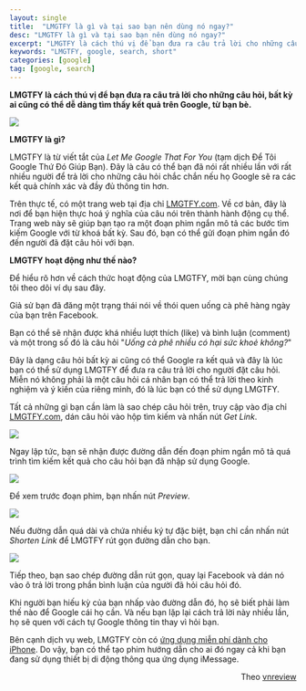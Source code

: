 ```yaml
---
layout: single
title:  "LMGTFY là gì và tại sao bạn nên dùng nó ngay?"
desc: "LMGTFY là gì và tại sao bạn nên dùng nó ngay?"
excerpt: "LMGTFY là cách thú vị để bạn đưa ra câu trả lời cho những câu hỏi, bất kỳ ai cũng có thể dễ dàng tìm thấy kết quả trên Google, từ bạn bè."
keywords: "LMGTFY, google, search, short"
categories: [google]
tag: [google, search]
---
```


**LMGTFY là cách thú vị để bạn đưa ra câu trả lời cho những câu hỏi, bất kỳ ai cũng có thể dễ dàng tìm thấy kết quả trên Google, từ bạn bè.**

![](http://vnreview.vn/image/16/36/07/1636079.jpg?t=1489898894252)

**LMGTFY là gì?**

LMGTFY là từ viết tắt của _Let Me Google That For You_ (tạm dịch Để Tôi Google Thứ Đó Giúp Bạn). Đây là câu có thể bạn đã nói rất nhiều lần với rất nhiều người để trả lời cho những câu hỏi chắc chắn nếu họ Google sẽ ra các kết quả chính xác và đầy đủ thông tin hơn.

Trên thực tế, có một trang web tại địa chỉ [LMGTFY.com](http://LMGTFY.com). Về cơ bản, đây là nơi để bạn hiện thực hoá ý nghĩa của câu nói trên thành hành động cụ thể. Trang web này sẽ giúp bạn tạo ra một đoạn phim ngắn mô tả các bước tìm kiếm Google với từ khoá bất kỳ. Sau đó, bạn có thể gửi đoạn phim ngắn đó đến người đã đặt câu hỏi với bạn.

**LMGTFY hoạt động như thế nào?**

Để hiểu rõ hơn về cách thức hoạt động của LMGTFY, mời bạn cùng chúng tôi theo dõi ví dụ sau đây.

Giả sử bạn đã đăng một trạng thái nói về thói quen uống cà phê hàng ngày của bạn trên Facebook.

Bạn có thể sẽ nhận được khá nhiều lượt thích (like) và bình luận (comment) và một trong số đó là câu hỏi "_Uống cà phê nhiều có hại sức khoẻ không?_"

Đây là dạng câu hỏi bất kỳ ai cũng có thể Google ra kết quả và đây là lúc bạn có thể sử dụng LMGTFY để đưa ra câu trả lời cho người đặt câu hỏi. Miễn nó không phải là một câu hỏi cá nhân bạn có thể trả lời theo kinh nghiệm và ý kiến của riêng mình, đó là lúc bạn có thể sử dụng LMGTFY.

Tất cả những gì bạn cần làm là sao chép câu hỏi trên, truy cập vào địa chỉ [LMGTFY.com](http://LMGTFY.com), dán câu hỏi vào hộp tìm kiếm và nhấn nút _Get Link_.

![](http://vnreview.vn/image/16/36/08/1636082.jpg?t=1489898894252)

Ngay lập tức, bạn sẽ nhận được đường dẫn đến đoạn phim ngắn mô tả quá trình tìm kiếm kết quả cho câu hỏi bạn đã nhập sử dụng Google.

![](http://vnreview.vn/image/16/36/08/1636085.jpg?t=1489898894252)

Để xem trước đoạn phim, bạn nhấn nút _Preview_.

![](http://vnreview.vn/image/16/36/09/1636094.jpg?t=1489899090479)

Nếu đường dẫn quá dài và chứa nhiều ký tự đặc biệt, bạn chỉ cần nhấn nút _Shorten Link_ để LMGTFY rút gọn đường dẫn cho bạn.

![](http://vnreview.vn/image/16/36/09/1636091.jpg?t=1489898894252)

Tiếp theo, bạn sao chép đường dẫn rút gọn, quay lại Facebook và dán nó vào ô trả lời trong phần bình luận của người đã hỏi câu hỏi đó.

Khi người bạn hiếu kỳ của bạn nhấp vào đường dẫn đó, họ sẽ biết phải làm thế nào để Google cái họ cần. Và nếu bạn lặp lại cách trả lời này nhiều lần, họ sẽ quen với cách tự Google thông tin thay vì hỏi bạn.

Bên cạnh dịch vụ web, LMGTFY còn có [ứng dụng miễn phí dành cho iPhone](https://itunes.apple.com/us/app/id1155743847). Do vậy, bạn có thể tạo phim hướng dẫn cho ai đó ngay cả khi bạn đang sử dụng thiết bị di động thông qua ứng dụng iMessage.

<div style="text-align: right">Theo <a href="http://vnreview.vn/tin-tuc-xa-hoi-so/-/view_content/content/2104739/lmgtfy-la-gi-va-tai-sao-ban-nen-dung-no-ngay">vnreview</a></div>
